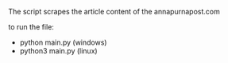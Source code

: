 The script scrapes the article content of the annapurnapost.com

to run the file:
- python main.py (windows)
- python3 main.py (linux)

